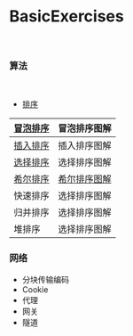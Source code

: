 BasicExercises
==

<br>

### 算法

<br>

- [排序](https://github.com/shadowwingz/BasicExercises/blob/master/sorting)

| [冒泡排序](https://github.com/shadowwingz/BasicExercises/blob/master/sorting/BubbleSort.java) | 冒泡排序图解 |
| ------ | ------ |
| [插入排序](https://github.com/shadowwingz/BasicExercises/blob/master/sorting/InsertSort.java) | 插入排序图解 |
| [选择排序](https://github.com/shadowwingz/BasicExercises/blob/master/sorting/SelectionSort.java) | 选择排序图解 |
| [希尔排序](https://github.com/shadowwingz/BasicExercises/blob/master/sorting/ShellSort.java) | [希尔排序图解](https://github.com/shadowwingz/BasicExercises/blob/master/article/%E5%B8%8C%E5%B0%94%E6%8E%92%E5%BA%8F%E5%9B%BE%E8%A7%A3.md) |
| 快速排序 | 选择排序图解 |
| 归并排序 | 选择排序图解 |
| 堆排序 | 选择排序图解 |

### 网络

- 分块传输编码
- Cookie
- 代理
- 网关
- 隧道